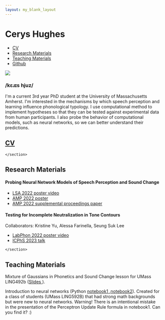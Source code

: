 ```yaml
---
layout: my_blank_layout
---
```

<h1>Cerys Hughes</h1>
<nav>
<ul>
<li><a href="#cv">CV</a></li>
<li><a href="#research">Research Materials</a></li>
<li><a href="#teaching">Teaching Materials</a></li>
<li><a href="https://github.com/ceryshughes">Github</a></li></ul></nav>
<img src="https://ceryshughes.github.io/files/personal/my_picture.jpg">
<h3>/k&#603;&#633;&#618;s hjuz/ </h3>I'm a current 3rd year PhD student at the University of Massachusetts Amherst. I'm interested in the mechanisms by which speech perception and learning influence phonological typology. I use computational method to implement hypotheses so that they can be tested against experimental data from human participants. I also probe the behavior of computational models, such as neural networks, so we can better understand their predictions. 
<section id="cv">
        <h2><a href = "https://ceryshughes.github.io/files/personal/CV.pdf"> CV </a> </h2>
       
    </section>
    
    
<section id="research">
<h2>Research Materials</h2>
        <h4>Probing Neural Network Models of Speech Perception and Sound Change</h4>
		<ul>
        <li> <a href="https://ceryshughes.github.io/files/personal/cnn_perception/hughes_virtual_poster_Probing_a_Neural_Network_Model_of_Sound_Change_for_Perceptual_Integration.mp4">
        LSA 2022 poster video </a> </li>
        <li> <a href="https://ceryshughes.github.io/files/personal/cnn_perception/01_08_2023_9_00am_hughes_virtualposter_Probing_a_neural_network_model_of_sound_change_for_perceptual_integration.pdf"> AMP 2022 poster </a> </li>
        <li> <a href = "https://journals.linguisticsociety.org/proceedings/index.php/amphonology/article/view/5454"> AMP 2022 supplemental proceedings paper </a> </li>
        </ul>
        <h4>Testing for Incomplete Neutralization in Tone Contours</h4>
        <p>Collaborators: Kristine Yu, Alessa Farinella, Seung Suk Lee </p>
                <ul>
        <li> <a href = "https://ceryshughes.github.io/files/personal/luganda/phonetic_implementation_high_tone_spans_luganda_2.mp4" >LabPhon 2022 poster video </a> </li>
        <li> <a href = "https://ceryshughes.github.io/files/personal/luganda/ICPhS Phonetic implementation of phonologically different high tone plateaus in Luganda.pptx"> ICPhS 2023 talk </a> </li>
        </ul>
        
    </section>
    
<section id="teaching">
<h2>Teaching Materials</h2>
<p>Mixture of Gaussians in Phonetics and Sound Change lesson for UMass LING492b (<a href = "https://ceryshughes.github.io/files/personal/teaching/Gaussian_Mixture_Model_Phonetics.pdf" >Slides </a>).</p>
<p>Introduction to neural networks 
(Python <a href="https://ceryshughes.github.io/files/personal/teaching/592b_Speech_Processing/Perceptrons.ipynb"> notebook1 </a>,<a href="https://ceryshughes.github.io/files/personal/teaching/592b_Speech_Processing/Vowel_Perceptrons.ipynb">notebook2</a>). Created for a class of students (UMass LING592B) that had strong math backgrounds but were new to neural networks. Warning! There is an intentional mistake in the presentation of the Perceptron Update Rule formula in notebook1. Can you find it? :) </p> 
</section>

